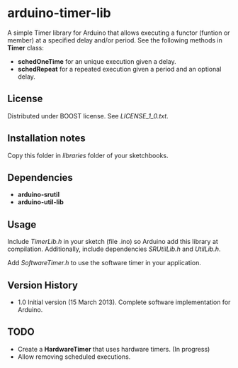 # arduino-timer-lib

A simple Timer library for Arduino that allows executing a functor (funtion or member) at a specified delay and/or period.
See the following methods in **Timer** class:
- **schedOneTime** for an unique execution given a delay.
- **schedRepeat** for a repeated execution given a period and an optional delay.

## License
Distributed under BOOST license. See *LICENSE_1_0.txt*.

## Installation notes
Copy this folder in *libraries* folder of your sketchbooks.

## Dependencies
- **arduino-srutil**
- **arduino-util-lib**

## Usage
Include *TimerLib.h* in your sketch (file .ino) so Arduino add this library at compilation. Additionally, include dependencies *SRUtilLib.h* and *UtilLib.h*.

Add *SoftwareTimer.h* to use the software timer in your application.

## Version History
- 1.0 Initial version (15 March 2013).
	Complete software implementation for Arduino.

## TODO
- Create a **HardwareTimer** that uses hardware timers. (In progress)
- Allow removing scheduled executions.

